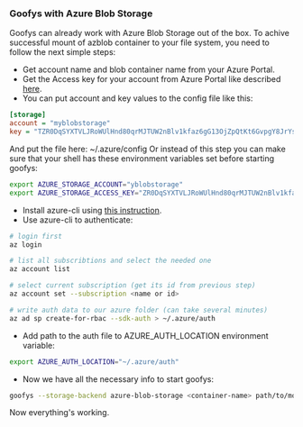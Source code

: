 ### Goofys with Azure Blob Storage

Goofys can already work with Azure Blob Storage out of the box.
To achive successful mount of azblob container to your file system, you need to follow the next simple steps:

- Get account name and blob container name from your Azure Portal.
- Get the Access key for your account from Azure Portal like described [here](https://help.bittitan.com/hc/en-us/articles/115008109327-How-do-I-get-an-access-key-for-Azure-Blob-storage- "here").
- You can put account and key values to the config file like this:

```ini
[storage]
account = "myblobstorage"
key = "TZR0DqSYXTVLJRoWUlHnd80qrMJTUW2nBlv1kfaz6gG13OjZpQtKt6GvpgY8JrYsKAUxbWHTHc4KU4Wps5IhYy=="
```
And put the file here: ~/.azure/config
Or instead of this step you can make sure that your shell has these environment variables set before starting goofys:

```sh
export AZURE_STORAGE_ACCOUNT="yblobstorage"
export AZURE_STORAGE_ACCESS_KEY="ZR0DqSYXTVLJRoWUlHnd80qrMJTUW2nBlv1kfaz6gG13OjZpQtKt6GvpgY8JrYsKAUxbWHTHc4KU4Wps5IhYy=="
```
- Install azure-cli using [this instruction](https://docs.microsoft.com/en-us/cli/azure/install-azure-cli?view=azure-cli-latest "this instruction").
- Use azure-cli to authenticate:

```bash
# login first
az login

# list all subscribtions and select the needed one
az account list

# select current subscription (get its id from previous step)
az account set --subscription <name or id>

# write auth data to our azure folder (can take several minutes)
az ad sp create-for-rbac --sdk-auth > ~/.azure/auth
```
- Add path to the auth file to AZURE_AUTH_LOCATION environment variable:

``` bash
export AZURE_AUTH_LOCATION="~/.azure/auth"
```
- Now we have all the necessary info to start goofys:

```bash
goofys --storage-backend azure-blob-storage <container-name> path/to/mount
```

Now everything's working.
